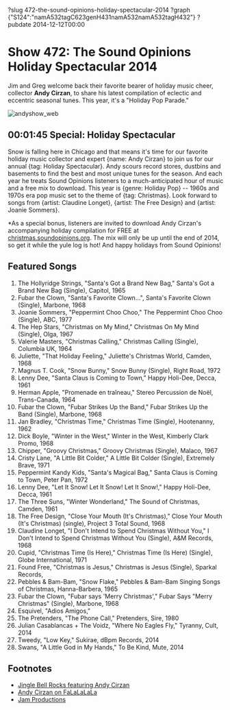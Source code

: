?slug 472-the-sound-opinions-holiday-spectacular-2014
?graph {"S124":"namA532tagC623genH431namA532namA532tagH432"}
?pubdate 2014-12-12T00:00

# Show 472: The Sound Opinions Holiday Spectacular 2014
Jim and Greg welcome back their favorite bearer of holiday music cheer, collector **Andy Cirzan**, to share his latest compilation of eclectic and eccentric seasonal tunes.  This year, it's a "Holiday Pop Parade."

![andyshow_web](http://static.soundopinions.org/images/2014/andyshow2_web.jpg)

## 00:01:45 Special: Holiday Spectacular
Snow is falling here in Chicago and that means it's time for our favorite holiday music collector and expert {name: Andy Cirzan} to join us for our annual {tag: Holiday Spectacular}. Andy scours record stores, dustbins and basements to find the best and most unique tunes for the season. And each year he treats Sound Opinions listeners to a much-anticipated hour of music and a free mix to download. This year is {genre: Holiday Pop} -- 1960s and 1970s era pop music set to the theme of {tag: Christmas}. Look forward to songs from {artist: Claudine Longet}, {artist: The Free Design} and {artist: Joanie Sommers}.

*As a special bonus, listeners are invited to download Andy Cirzan's accompanying holiday compilation for FREE at [christmas.soundopinions.org](http://christmas.soundopinions.org). The mix will only be up until the end of 2014, so get it while the yule log is hot! And happy holidays from Sound Opinions!


## Featured Songs

1. The Hollyridge Strings, "Santa's Got a Brand New Bag," Santa's Got a Brand New Bag (Single), Capitol, 1965
1. Fubar the Clown, "Santa's Favorite Clown...", Santa's Favorite Clown (Single), Marbone, 1968
1. Joanie Sommers, "Peppermint Choo Choo," The Peppermint Choo Choo (Single), ABC, 1977
1. The Hep Stars, "Christmas on My Mind," Christmas On My Mind (Single), Olga, 1967
1. Valerie Masters, "Christmas Calling," Christmas Calling (Single), Columbia UK, 1964
1. Juliette, "That Holiday Feeling," Juliette's Christmas World, Camden, 1968
1. Magnus T. Cook, "Snow Bunny," Snow Bunny (Single), Right Road, 1972
1. Lenny Dee, "Santa Claus is Coming to Town," Happy Holi-Dee, Decca, 1961 
1. Herman Apple, "Promenade en traîneau," Stereo Percussion de Noël, Trans-Canada, 1964
1. Fubar the Clown, "Fubar Strikes Up the Band," Fubar Strikes Up the Band (Single), Marbone, 1968 
1. Jan Bradley, "Christmas Time," Christmas Time (Single), Hootenanny, 1962
1. Dick Boyle, "Winter in the West," Winter in the West, Kimberly Clark Promo, 1968
1. Chipper, "Groovy Christmas," Groovy Christmas (Single), Malaco, 1967
1. Cristy Lane, "A Little Bit Colder," A Little Bit Colder (Single), Extremely Brave, 1971
1. Peppermint Kandy Kids, "Santa's Magical Bag," Santa Claus is Coming to Town, Peter Pan, 1972
1. Lenny Dee, "Let It Snow! Let It Snow! Let It Snow!," Happy Holi-Dee, Decca, 1961
1. The Three Suns, "Winter Wonderland," The Sound of Christmas, Camden, 1961
1. The Free Design, "Close Your Mouth (It's Christmas)," Close Your Mouth (It's Christmas) (single), 
Project 3 Total Sound, 1968
1. Claudine Longet, "I Don't Intend to Spend Christmas Without You," I Don't Intend to Spend Christmas Without You (Single), A&M Records, 1968
1. Cupid, "Christmas Time (Is Here)," Christmas Time (Is Here) (Single), Globe International, 1971
1. Found Free, "Christmas is Jesus," Christmas is Jesus (Single), Sparkal Records, 
1. Pebbles & Bam-Bam, "Snow Flake," Pebbles & Bam-Bam Singing Songs of Christmas, Hanna-Barbera, 1965
1. Fubar the Clown, "Fubar says 'Merry Christmas'," Fubar Says "Merry Christmas" (Single), Marbone, 1968
1. Esquivel, "Adios Amigos,"
1. The Pretenders, "The Phone Call," Pretenders, Sire, 1980 
1. Julian Casablancas + The Voidz, "Where No Eagles Fly," Tyranny, Cult, 2014 
1. Tweedy, "Low Key," Sukirae, dBpm Records, 2014 
1. Swans, "A Little God in My Hands," To Be Kind, Mute, 2014 

## Footnotes
- [Jingle Bell Rocks featuring Andy Cirzan](http://jinglebellrocks.com/character/andy-cirzan/)
- [Andy Cirzan on FaLaLaLaLa](http://www.falalalala.com/tag/andy-cirzan/)
- [Jam Productions](http://jamusa.com/about-jam/jam-productions-ltd/)
